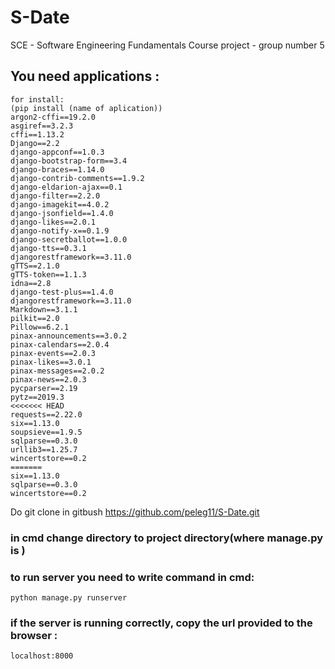 # S-Date
SCE - Software Engineering Fundamentals Course project - group number 5
## You need applications :
```
for install:
(pip install (name of aplication))
argon2-cffi==19.2.0
asgiref==3.2.3
cffi==1.13.2
Django==2.2
django-appconf==1.0.3
django-bootstrap-form==3.4
django-braces==1.14.0
django-contrib-comments==1.9.2
django-eldarion-ajax==0.1
django-filter==2.2.0
django-imagekit==4.0.2
django-jsonfield==1.4.0
django-likes==2.0.1
django-notify-x==0.1.9
django-secretballot==1.0.0
django-tts==0.3.1
djangorestframework==3.11.0
gTTS==2.1.0
gTTS-token==1.1.3
idna==2.8
django-test-plus==1.4.0
djangorestframework==3.11.0
Markdown==3.1.1
pilkit==2.0
Pillow==6.2.1
pinax-announcements==3.0.2
pinax-calendars==2.0.4
pinax-events==2.0.3
pinax-likes==3.0.1
pinax-messages==2.0.2
pinax-news==2.0.3
pycparser==2.19
pytz==2019.3
<<<<<<< HEAD
requests==2.22.0
six==1.13.0
soupsieve==1.9.5
sqlparse==0.3.0
urllib3==1.25.7
wincertstore==0.2
=======
six==1.13.0
sqlparse==0.3.0
wincertstore==0.2
```

Do git clone in gitbush https://github.com/peleg11/S-Date.git

### in cmd change directory to project directory(where manage.py is )

### to run server you need to write command in cmd:
```
python manage.py runserver
```
### if the server is running correctly, copy the url provided to the browser :
```localhost:8000```
